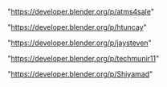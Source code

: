 "https://developer.blender.org/p/atms4sale"

"https://developer.blender.org/p/htuncay"

"https://developer.blender.org/p/jaysteven"

"https://developer.blender.org/p/techmunir11"

"https://developer.blender.org/p/Shiyamad"

 
